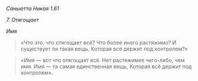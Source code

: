*Саньютта Никая 1\.61*

*7\. Отягощает*

*Имя*

> «Что это, что отягощает всё?
> Что более иного растяжимо?
> И существует ли такая вещь,
> Которая всё держит под контролем?»

> «Имя — вот что отягощает всё\.
> Нет растяжимее чего\-либо, чем имя\.
> Имя — та самая единственная вещь,
> Которая всё держит под контролем»\.
